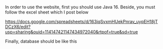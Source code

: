 In order to use the website, first you should use Java 16. Beside, you must follow the excel sheet which I post below

https://docs.google.com/spreadsheets/d/163iqSvxmHUekPnrav_uypEH18jTDCzX6/edit?usp=sharing&ouid=114147421147434972040&rtpof=true&sd=true

Finally, database should be like this


